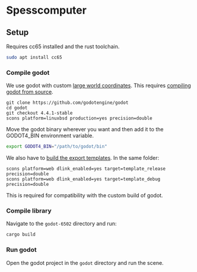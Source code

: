# Spesscomputer

## Setup

Requires cc65 installed and the rust toolchain.

```bash
sudo apt install cc65
```

### Compile godot

We use godot with custom [large world coordinates](https://docs.godotengine.org/en/stable/tutorials/physics/large_world_coordinates.html). This requires [compiling godot from source](https://docs.godotengine.org/en/stable/contributing/development/compiling/index.html#toc-devel-compiling). 
```
git clone https://github.com/godotengine/godot 
cd godot
git checkout 4.4.1-stable
scons platform=linuxbsd production=yes precision=double
```

Move the godot binary wherever you want and then add it to the GODOT4_BIN environment variable.

```bash
export GODOT4_BIN="/path/to/godot/bin"
```

We also have to [build the export templates](https://docs.godotengine.org/en/latest/contributing/development/compiling/index.html). In the same folder:

```
scons platform=web dlink_enabled=yes target=template_release precision=double
scons platform=web dlink_enabled=yes target=template_debug precision=double

```

This is required for compatibility with the custom build of godot. 

### Compile library

Navigate to the `godot-6502` directory and run:

```bash
cargo build
```

### Run godot

Open the godot project in the `godot` directory and run the scene.

